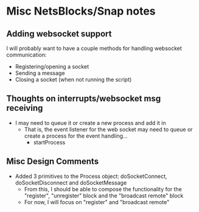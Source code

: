 # Misc NetsBlocks/Snap notes
## Adding websocket support
I will probably want to have a couple methods for handling websocket communication:
+ Registering/opening a socket
+ Sending a message
+ Closing a socket (when not running the script)

## Thoughts on interrupts/websocket msg receiving
+ I may need to queue it or create a new process and add it in
  + That is, the event listener for the web socket may need to queue or create a process for the event handling...
    + startProcess

## Misc Design Comments
+ Added 3 primitives to the Process object: doSocketConnect, doSocketDisconnect and doSocketMessage
  + From this, I should be able to compose the functionality for the "register", "unregister" block and the "broadcast remote" block
  + For now, I will focus on "register" and "broadcast remote"
